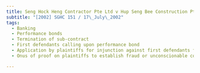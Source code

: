 ```yaml
---
title: Seng Hock Heng Contractor Pte Ltd v Hup Seng Bee Construction Pte Ltd and Another 
subtitle: "[2002] SGHC 151 / 17\_July\_2002"
tags:
  - Banking
  - Performance bonds
  - Termination of sub-contract
  - First defendants calling upon performance bond
  - Application by plaintiffs for injunction against first defendants from receiving payment on bond
  - Onus of proof on plaintiffs to establish fraud or unconscionable conduct

---
```


